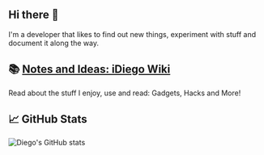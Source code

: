 ## Hi there 👋
I'm a developer that likes to find out new things, experiment with stuff and document it along the way.

## 📚 [Notes and Ideas: iDiego Wiki](https://idiego.wiki/)
Read about the stuff I enjoy, use and read: Gadgets, Hacks and More!

## &#x1f4c8; GitHub Stats
![Diego's GitHub stats](https://github-readme-stats.vercel.app/api?username=lldiegon&show_icons=true&theme=tokyonight&count_private=true)


<!--
**lldiegon/lldiegon** is a ✨ _special_ ✨ repository because its `README.md` (this file) appears on your GitHub profile.

Here are some ideas to get you started:

- 🔭 I’m currently working on ...
- 🌱 I’m currently learning ...
- 👯 I’m looking to collaborate on ...
- 🤔 I’m looking for help with ...
- 💬 Ask me about ...
- 📫 How to reach me: ...
- 😄 Pronouns: ...
- ⚡ Fun fact: ...
-->
